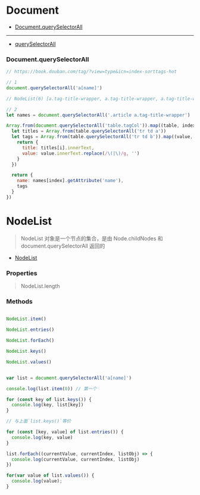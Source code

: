 # Document

- [Document.querySelectorAll](https://developer.mozilla.org/zh-CN/docs/Web/API/Document/querySelectorAll)

---
- [querySelectorAll](#Document.querySelectorAll)



### Document.querySelectorAll


```js
// https://book.douban.com/tag/?view=type&icn=index-sorttags-hot

// 1
document.querySelectorAll('a[name]')

// NodeList(6) [a.tag-title-wrapper, a.tag-title-wrapper, a.tag-title-wrapper, a.tag-title-wrapper, a.tag-title-wrapper, a.tag-title-wrapper]

// 2
let names = document.querySelectorAll('.article a.tag-title-wrapper')

Array.from(document.querySelectorAll('table.tagCol')).map((table, index) => {
  let titles = Array.from(table.querySelectorAll('tr td a'))
  let tags = Array.from(table.querySelectorAll('tr td b')).map((value, i) => {
    return {
      title: titles[i].innerText,
      value: value.innerText.replace(/\(|\)/g, '')
    }
  })

  return {
    name: names[index].getAttribute('name'),
    tags
  }
})

```



# NodeList

> NodeList 对象是一个节点的集合，是由 Node.childNodes 和 document.querySelectorAll 返回的

- [NodeList](https://developer.mozilla.org/zh-CN/docs/Web/API/NodeList)

### Properties

> NodeList.length

### Methods

```js

NodeList.item()

NodeList.entries()

NodeList.forEach()

NodeList.keys()

NodeList.values()

```

```js

var list = document.querySelectorAll('a[name]')

console.log(list.item(0)) // 第一个

for (const key of list.keys()) {
  console.log(key, list[key])
}

// 与上面`list.keys()`等价

for (const [key, value] of list.entries()) {
  console.log(key, value)
}

list.forEach((currentValue, currentIndex, listObj) => {
  console.log(currentValue, currentIndex, listObj)
})

for(var value of list.values()) {
  console.log(value); 
}

```











